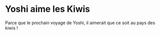 # Yoshi aime les Kiwis

Parce que le prochain voyage de Yoshi, il aimerait que ce soit au pays des kiwis !
